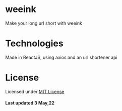 # weeink
Make your long url short with weeink

# Technologies
Made in ReactJS, using axios and an url shortener api

# License
Licensed under <a href="https://github.com/jayantur13/weeink/blob/master/LICENSE">MIT License</a>

#### Last updated 3 May,22
